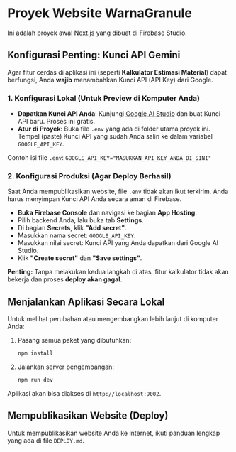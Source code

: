 # Proyek Website WarnaGranule

Ini adalah proyek awal Next.js yang dibuat di Firebase Studio.

## Konfigurasi Penting: Kunci API Gemini

Agar fitur cerdas di aplikasi ini (seperti **Kalkulator Estimasi Material**) dapat berfungsi, Anda **wajib** menambahkan Kunci API (API Key) dari Google.

### 1. Konfigurasi Lokal (Untuk Preview di Komputer Anda)
- **Dapatkan Kunci API Anda**: Kunjungi [Google AI Studio](https://aistudio.google.com/app/apikey) dan buat Kunci API baru. Proses ini gratis.
- **Atur di Proyek**: Buka file `.env` yang ada di folder utama proyek ini. Tempel (paste) Kunci API yang sudah Anda salin ke dalam variabel `GOOGLE_API_KEY`.

Contoh isi file `.env`:
`GOOGLE_API_KEY="MASUKKAN_API_KEY_ANDA_DI_SINI"`

### 2. Konfigurasi Produksi (Agar Deploy Berhasil)
Saat Anda mempublikasikan website, file `.env` tidak akan ikut terkirim. Anda harus menyimpan Kunci API Anda secara aman di Firebase.

- **Buka Firebase Console** dan navigasi ke bagian **App Hosting**.
- Pilih backend Anda, lalu buka tab **Settings**.
- Di bagian **Secrets**, klik **"Add secret"**.
- Masukkan nama secret: `GOOGLE_API_KEY`.
- Masukkan nilai secret: Kunci API yang Anda dapatkan dari Google AI Studio.
- Klik **"Create secret"** dan **"Save settings"**.

**Penting:** Tanpa melakukan kedua langkah di atas, fitur kalkulator tidak akan bekerja dan proses **deploy akan gagal**.

## Menjalankan Aplikasi Secara Lokal

Untuk melihat perubahan atau mengembangkan lebih lanjut di komputer Anda:

1.  Pasang semua paket yang dibutuhkan:
    ```bash
    npm install
    ```
2.  Jalankan server pengembangan:
    ```bash
    npm run dev
    ```

Aplikasi akan bisa diakses di `http://localhost:9002`.

## Mempublikasikan Website (Deploy)
Untuk mempublikasikan website Anda ke internet, ikuti panduan lengkap yang ada di file `DEPLOY.md`.

